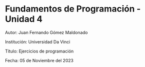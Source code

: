 # Fundamentos de Programación - Unidad 4 

Autor: Juan Fernando Gómez Maldonado

Institución: Universidad Da Vinci

Título: Ejercicios de programación

Fecha: 05 de Noviembre del 2023